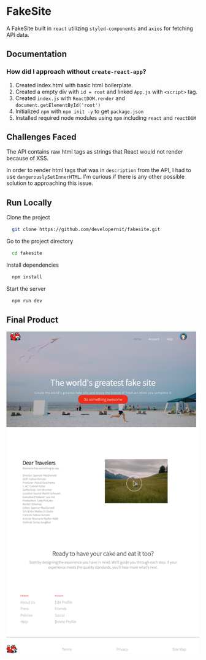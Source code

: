 
# FakeSite

A FakeSite built in `react` utilizing `styled-components` and `axios` for fetching API data.

## Documentation

### How did I approach without `create-react-app`?

1. Created index.html with basic html boilerplate.
2. Created a empty div with `id = root` and linked `App.js` with `<script>` tag.
3. Created `index.js` with `ReactDOM.render` and `document.getElementById('root')`
4. Initialized `npm` with `npm init -y` to get `package.json`   
5. Installed required node modules using `npm` including `react` and `reactDOM`


## Challenges Faced

The API contains raw html tags as strings that React would not render because of XSS.

In order to render html tags that was in `description` from the API, I had to use `dangerouslySetInnerHTML`. I'm curious if there is any other possible solution to approaching this issue.
## Run Locally

Clone the project

```bash
  git clone https://github.com/developernit/fakesite.git
```

Go to the project directory

```bash
  cd fakesite
```

Install dependencies

```bash
  npm install
```

Start the server

```bash
  npm run dev
```


## Final Product

![screenshot](screenshot.png)

